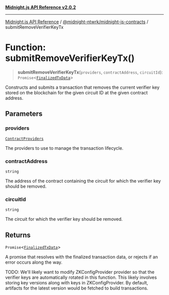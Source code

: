 [**Midnight.js API Reference v2.0.2**](../../../README.md)

***

[Midnight.js API Reference](../../../packages.md) / [@midnight-ntwrk/midnight-js-contracts](../README.md) / submitRemoveVerifierKeyTx

# Function: submitRemoveVerifierKeyTx()

> **submitRemoveVerifierKeyTx**(`providers`, `contractAddress`, `circuitId`): `Promise`\<[`FinalizedTxData`](../../midnight-js-types/interfaces/FinalizedTxData.md)\>

Constructs and submits a transaction that removes the current verifier key stored
on the blockchain for the given circuit ID at the given contract address.

## Parameters

### providers

[`ContractProviders`](../type-aliases/ContractProviders.md)

The providers to use to manage the transaction lifecycle.

### contractAddress

`string`

The address of the contract containing the circuit for which
                       the verifier key should be removed.

### circuitId

`string`

The circuit for which the verifier key should be removed.

## Returns

`Promise`\<[`FinalizedTxData`](../../midnight-js-types/interfaces/FinalizedTxData.md)\>

A promise that resolves with the finalized transaction data, or rejects if
         an error occurs along the way.

TODO: We'll likely want to modify ZKConfigProvider provider so that the verifier keys are
      automatically rotated in this function. This likely involves storing key versions
      along with keys in ZKConfigProvider. By default, artifacts for the latest version
      would be fetched to build transactions.
